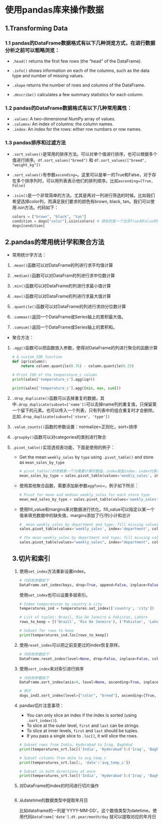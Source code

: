 # 使用pandas库来操作数据

## 1.Transforming Data

### 1.1 pandas的DataFrame数据格式有以下几种浏览方式，在进行数据分析之前可以粗略浏览：

- `.head()` returns the first few rows (the “head” of the DataFrame).

- `.info()` shows information on each of the columns, such as the data type and number of missing values.

- `.shape` returns the number of rows and columns of the DataFrame.

- `.describe()` calculates a few summary statistics for each column.

### 1.2 pandas的DataFrame数据格式有以下几种常用属性：
- `.values`: A two-dimensional NumPy array of values.
- `.columns`: An index of columns: the column names.
- `.index`: An index for the rows: either row numbers or row names.

### 1.3 pandas排序和过滤方法

- `.sort_values()`是常用的排序方法。可以对单个值进行排序，也可以根据多个值进行排序。`df.sort_values("breed")` 和 `df.sort_values(["breed", "weight_kg"])`

- `.sort_values()`有参数`ascending=`。这里可以是单一的True和False，对于存在多个排序列时，可以用列表表示他们的排列顺序。比如`ascending=[True, False]`

- `.isin()`是一个非常简单的方法。尤其是再对一列进行筛选的时候。比如我们希望选择color列，而满足我们要求的颜色有brown, black, tan。我们可以使用.isin方法。代码如下：

  ```Python
  colors = ["brown", "black", "tan"]
  condition = dogs["color"].isin(colors) # 得到的是一个包含True和False的Series
  dogs[condition]
  ```

## 2.pandas的常用统计学和聚合方法

- 常用统计学方法：

1. `.mean()`函数可以对DataFrame的列进行求平均值计算

2. `.median()`函数可以对DataFram的列进行求中位数计算
3. `.min()`函数可以对DataFrame的列进行求最小值计算
4. `.max()`函数可以对DataFrame的列进行求最大值计算
5. `.quantile()`函数可以对DataFrame的列进行求四分位数计算
6. `.cummax()`返回一个DataFrame或Series轴上的累积最大值。
7. `.cumsum()`返回一个DataFrame或Series轴上的累积和。

- 聚合方法：

1. `.agg()`函数可以把函数放入参数，使得对DataFrame的列进行聚合的函数计算

   ```Python
   # A custom IQR function
   def iqr(column):
       return column.quantile(0.75) - column.quantile(0.25)
       
   # Print IQR of the temperature_c column
   print(sales['temperature_c'].agg(iqr))
   
   print(sales['temperature_c'].agg([min, max, sum]))
   ```


2. `.drop_duplicate()`函数可以去掉重复的数据，其中`.drop_duplicate(subset=['name'])`可以去掉name列的重复值，只保留第一个留下的元素。也可以传入一个列表，只有列表中的组合重复时才会删除。比如`.drop_duplicate(subset=['store', 'type'])`

3. `.value_counts()`函数的参数设置：normalize=正则化，sort=排序

4. `.groupby()`函数可以对categories的类别进行聚合

5. `.pivot_table()`实现透视表功能，下面是使用的例子：

   - Get the mean `weekly_sales` by `type` using `.pivot_table()` and store as `mean_sales_by_type`

     ```python
     # pivot_table()的参数第一个为需要计算的数值，index就是index，index代表着依据什么类别进行分组。columns代表着列。
     mean_sales_by_type = sales.pivot_table(values='weekly_sales', index='type')
     ```

   - 使用其他聚合函数，需要添加新参数`aggfunc=`，例子如下所示：

     ```python
     # Pivot for mean and median weekly_sales for each store type
     mean_med_sales_by_type = sales.pivot_table(values='weekly_sales', index='type', aggfunc=[np.mean, np.median])
     ```

   - 使用fill_value和margins来对数据进行优化。fill_value可以指定以某一个值来填充数据中的缺失值，margins添加了行/列小计和总计

     ```python
     #  mean weekly_sales by department and type; fill missing values with 0
     sales.pivot_table(values='weekly_sales', index='department', columns='type', fill_value=0)
     
     # the mean weekly_sales by department and type; fill missing values with 0s; sum all rows and cols 
     sales.pivot_table(values="weekly_sales", index="department", columns="type", fill_value=0, margins=True)
     ```


   ## 3.切片和索引

   1. 使用`set_index`方法重新设置index。

      ```python
      # 代码和参数如下
      DataFrame.set_index(keys, drop=True, append=False, inplace=False, verify_integrity=False)
      ```

      使用`set_index`也可以设置多层索引。

      ```python
      # Index temperatures by country & city
      temperatures_ind = temperatures.set_index(['country', 'city'])
      
      # List of tuples: Brazil, Rio De Janeiro & Pakistan, Lahore
      rows_to_keep = [('Brazil', 'Rio De Janeiro'), ('Pakistan', 'Lahore')] 
      
      # Subset for rows to keep
      print(temperatures_ind.loc[rows_to_keep])
      ```

   2. 使用`reset_index`可以把之前变更过的index恢复原样。

      ```python
      # 代码和参数如下
      DataFrame.reset_index(level=None, drop=False, inplace=False, col_level=0, col_fill='')
      ```

   3. 使用`sort_index`来对索引进行排序

      ```python
      # 代码和参数如下
      DataFrame.sort_index(axis=0, level=None, ascending=True, inplace=False, kind='quicksort', na_position='last', sort_remaining=True, ignore_index=False, key=None)
      
      # 例子
      dogs_ind3.sort_index(level=["color", "breed"], ascending=[True, False])
      ```

   4. pandas切片注意事项：

      - You can only slice an index if the index is sorted (using `.sort_index()`).
      - To slice at the outer level, `first` and `last` can be strings.
      - To slice at inner levels, `first` and `last` should be tuples.
      - If you pass a single slice to `.loc[]`, it will slice the rows.

      ```python
      # Subset rows from India, Hyderabad to Iraq, Baghdad
      print(temperatures_srt.loc[('India', 'Hyderabad'):('Iraq', 'Baghdad')])
      
      # Subset columns from date to avg_temp_c
      print(temperatures_srt.loc[:, 'date':'avg_temp_c'])
      
      # Subset in both directions at once
      print(temperatures_srt.loc[('India', 'Hyderabad'):('Iraq', 'Baghdad'), 'date':'avg_temp_c'])
      ```

   5. 对DataFrame的index的时间进行切片操作

      ```python
      
      ```

   6. 从datetime的数据类型中提取年月日

      比如dataframe的一列是'YYYY-MM-DD'。这个数值类型为datetime。使用代码`DataFrame['date'].dt.year/month/day` 就可以提取对应的年月日

